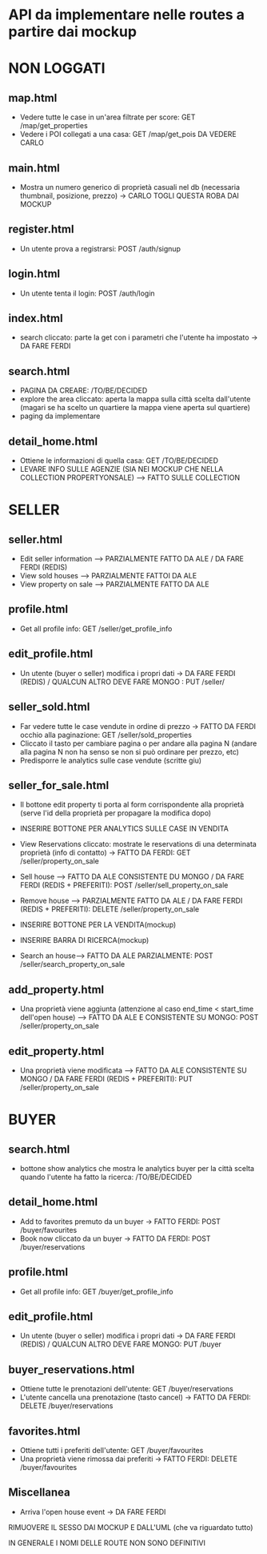 # API da implementare nelle routes a partire dai mockup


# NON LOGGATI

## map.html

- Vedere tutte le case in un'area filtrate per score: GET /map/get_properties
- Vedere i POI collegati a una casa: GET /map/get_pois
DA VEDERE CARLO

## main.html

- Mostra un numero generico di proprietà casuali nel db (necessaria thumbnail, posizione, prezzo) -> CARLO TOGLI QUESTA ROBA DAI MOCKUP

## register.html

- Un utente prova a registrarsi: POST /auth/signup


## login.html

- Un utente tenta il login: POST /auth/login

## index.html

- search cliccato: parte la get con i parametri che l'utente ha impostato -> DA FARE FERDI

## search.html

- PAGINA DA CREARE: /TO/BE/DECIDED
- explore the area cliccato: aperta la mappa sulla città scelta dall'utente (magari se ha scelto un quartiere la mappa viene aperta sul quartiere)
- paging da implementare

## detail_home.html

- Ottiene le informazioni di quella casa: GET /TO/BE/DECIDED
- LEVARE INFO SULLE AGENZIE (SIA NEI MOCKUP CHE NELLA COLLECTION PROPERTYONSALE)  --> FATTO SULLE COLLECTION

# SELLER

## seller.html

- Edit seller information --> PARZIALMENTE FATTO DA ALE / DA FARE FERDI (REDIS)
- View sold houses  --> PARZIALMENTE FATTOI DA ALE
- View property on sale --> PARZIALMENTE FATTO DA ALE

## profile.html
- Get all profile info: GET /seller/get_profile_info

## edit_profile.html

- Un utente (buyer o seller) modifica i propri dati -> DA FARE FERDI (REDIS) / QUALCUN ALTRO DEVE FARE MONGO : PUT /seller/

## seller_sold.html

- Far vedere tutte le case vendute in ordine di prezzo -> FATTO DA FERDI occhio alla paginazione: GET /seller/sold_properties
- Cliccato il tasto per cambiare pagina o per andare alla pagina N (andare alla pagina N non ha senso se non si può ordinare per prezzo, etc)
- Predisporre le analytics sulle case vendute (scritte giu)


## seller_for_sale.html

- Il bottone edit property ti porta al form corrispondente alla proprietà (serve l'id della proprietà per propagare la modifica dopo)
- INSERIRE BOTTONE PER ANALYTICS SULLE CASE IN VENDITA
- View Reservations cliccato: mostrate le reservations di una determinata proprietà (info di contatto) -> FATTO DA FERDI: GET /seller/property_on_sale
- Sell house --> FATTO DA ALE CONSISTENTE DU MONGO / DA FARE FERDI (REDIS + PREFERITI): POST /seller/sell_property_on_sale
- Remove house --> PARZIALMENTE FATTO DA ALE / DA FARE FERDI (REDIS + PREFERITI): DELETE /seller/property_on_sale

- INSERIRE BOTTONE PER LA VENDITA(mockup)
- INSERIRE BARRA DI RICERCA(mockup)
- Search an house--> FATTO DA ALE PARZIALMENTE: POST /seller/search_property_on_sale

## add_property.html

- Una proprietà viene aggiunta (attenzione al caso end_time < start_time dell'open house) --> FATTO DA ALE E CONSISTENTE SU MONGO: POST /seller/property_on_sale

## edit_property.html

- Una proprietà viene modificata --> FATTO DA ALE CONSISTENTE SU MONGO / DA FARE FERDI (REDIS + PREFERITI): PUT /seller/property_on_sale


# BUYER

## search.html

- bottone show analytics che mostra le analytics buyer per la città scelta quando l'utente ha fatto la ricerca: /TO/BE/DECIDED

## detail_home.html

- Add to favorites premuto da un buyer -> FATTO FERDI: POST /buyer/favourites
- Book now cliccato da un buyer -> FATTO DA FERDI: POST /buyer/reservations

## profile.html
- Get all profile info: GET /buyer/get_profile_info

## edit_profile.html

- Un utente (buyer o seller) modifica i propri dati -> DA FARE FERDI (REDIS) / QUALCUN ALTRO DEVE FARE MONGO: PUT /buyer


## buyer_reservations.html

- Ottiene tutte le prenotazioni dell'utente: GET /buyer/reservations
- L'utente cancella una prenotazione (tasto cancel) -> FATTO DA FERDI: DELETE /buyer/reservations


## favorites.html

- Ottiene tutti i preferiti dell'utente: GET /buyer/favourites
- Una proprietà viene rimossa dai preferiti -> FATTO FERDI: DELETE /buyer/favourites

## Miscellanea

- Arriva l'open house event -> DA FARE FERDI

RIMUOVERE IL SESSO DAI MOCKUP E DALL'UML (che va riguardato tutto)

IN GENERALE I NOMI DELLE ROUTE NON SONO DEFINITIVI